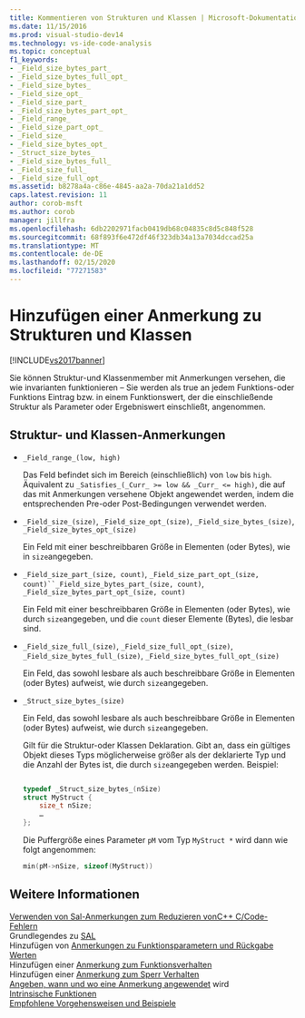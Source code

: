 ```yaml
---
title: Kommentieren von Strukturen und Klassen | Microsoft-Dokumentation
ms.date: 11/15/2016
ms.prod: visual-studio-dev14
ms.technology: vs-ide-code-analysis
ms.topic: conceptual
f1_keywords:
- _Field_size_bytes_part_
- _Field_size_bytes_full_opt_
- _Field_size_bytes_
- _Field_size_opt_
- _Field_size_part_
- _Field_size_bytes_part_opt_
- _Field_range_
- _Field_size_part_opt_
- _Field_size_
- _Field_size_bytes_opt_
- _Struct_size_bytes_
- _Field_size_bytes_full_
- _Field_size_full_
- _Field_size_full_opt_
ms.assetid: b8278a4a-c86e-4845-aa2a-70da21a1dd52
caps.latest.revision: 11
author: corob-msft
ms.author: corob
manager: jillfra
ms.openlocfilehash: 6db2202971facb0419db68c04835c8d5c848f528
ms.sourcegitcommit: 68f893f6e472df46f323db34a13a7034dccad25a
ms.translationtype: MT
ms.contentlocale: de-DE
ms.lasthandoff: 02/15/2020
ms.locfileid: "77271583"
---
```

# <a name="annotating-structs-and-classes"></a>Hinzufügen einer Anmerkung zu Strukturen und Klassen
[!INCLUDE[vs2017banner](../includes/vs2017banner.md)]

Sie können Struktur-und Klassenmember mit Anmerkungen versehen, die wie invarianten funktionieren – Sie werden als true an jedem Funktions-oder Funktions Eintrag bzw. in einem Funktionswert, der die einschließende Struktur als Parameter oder Ergebniswert einschließt, angenommen.  
  
## <a name="struct-and-class-annotations"></a>Struktur- und Klassen-Anmerkungen  
  
- `_Field_range_(low, high)`  
  
     Das Feld befindet sich im Bereich (einschließlich) von `low` bis `high`.  Äquivalent zu `_Satisfies_(_Curr_ >= low && _Curr_ <= high)`, die auf das mit Anmerkungen versehene Objekt angewendet werden, indem die entsprechenden Pre-oder Post-Bedingungen verwendet werden.  
  
- `_Field_size_(size)`, `_Field_size_opt_(size)`, `_Field_size_bytes_(size)`, `_Field_size_bytes_opt_(size)`  
  
     Ein Feld mit einer beschreibbaren Größe in Elementen (oder Bytes), wie in `size`angegeben.  
  
- `_Field_size_part_(size, count)`, `_Field_size_part_opt_(size, count)``_Field_size_bytes_part_(size, count)`, `_Field_size_bytes_part_opt_(size, count)`  
  
     Ein Feld mit einer beschreibbaren Größe in Elementen (oder Bytes), wie durch `size`angegeben, und die `count` dieser Elemente (Bytes), die lesbar sind.  
  
- `_Field_size_full_(size)`, `_Field_size_full_opt_(size)`, `_Field_size_bytes_full_(size)`, `_Field_size_bytes_full_opt_(size)`  
  
     Ein Feld, das sowohl lesbare als auch beschreibbare Größe in Elementen (oder Bytes) aufweist, wie durch `size`angegeben.  
  
- `_Struct_size_bytes_(size)`  
  
     Ein Feld, das sowohl lesbare als auch beschreibbare Größe in Elementen (oder Bytes) aufweist, wie durch `size`angegeben.  
  
     Gilt für die Struktur-oder Klassen Deklaration.  Gibt an, dass ein gültiges Objekt dieses Typs möglicherweise größer als der deklarierte Typ und die Anzahl der Bytes ist, die durch `size`angegeben werden.  Beispiel:  
  
    ```cpp  
  
    typedef _Struct_size_bytes_(nSize)  
    struct MyStruct {  
        size_t nSize;  
        …  
    };  
  
    ```  
  
     Die Puffergröße eines Parameter `pM` vom Typ `MyStruct *` wird dann wie folgt angenommen:  
  
    ```cpp  
    min(pM->nSize, sizeof(MyStruct))  
    ```  
  
## <a name="see-also"></a>Weitere Informationen  
 [Verwenden von Sal-Anmerkungen zum Reduzieren vonC++ C/Code-Fehlern](../code-quality/using-sal-annotations-to-reduce-c-cpp-code-defects.md)   
 Grundlegendes zu [SAL](../code-quality/understanding-sal.md)   
 Hinzufügen von [Anmerkungen zu Funktionsparametern und Rückgabe Werten](../code-quality/annotating-function-parameters-and-return-values.md)   
 Hinzufügen einer [Anmerkung zum Funktionsverhalten](../code-quality/annotating-function-behavior.md)   
 Hinzufügen einer [Anmerkung zum Sperr Verhalten](../code-quality/annotating-locking-behavior.md)   
 [Angeben, wann und wo eine Anmerkung angewendet](../code-quality/specifying-when-and-where-an-annotation-applies.md) wird   
 [Intrinsische Funktionen](../code-quality/intrinsic-functions.md)   
 [Empfohlene Vorgehensweisen und Beispiele](../code-quality/best-practices-and-examples-sal.md)
